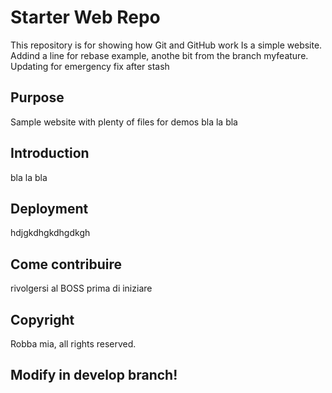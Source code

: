 # Starter Web Repo

This repository is for showing how Git and GitHub work
Is a simple website. Addind a line for rebase example, anothe bit from the branch myfeature.
Updating for emergency fix after stash
## Purpose

Sample website with plenty of files for demos
bla la bla

## Introduction
bla la bla

## Deployment
hdjgkdhgkdhgdkgh

## Come contribuire
rivolgersi al BOSS prima di iniziare
## Copyright
Robba mia, all rights reserved.

## Modify in develop branch!

